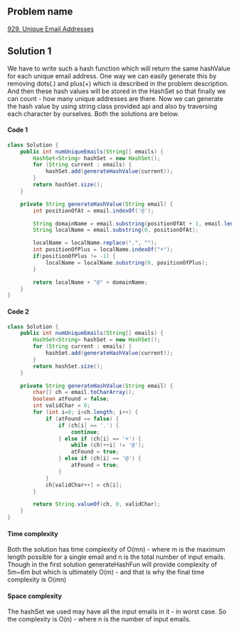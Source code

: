 ## Problem name
[929. Unique Email Addresses](https://leetcode.com/problems/unique-email-addresses/description/)


## Solution 1
We have to write such a hash function which will return the same hashValue for each unique email address. One way we can easily generate this by removing dots(.) and plus(+) which is described in the problem description. And then these hash values will be stored in the HashSet so that finally we can count - how many unique addresses are there. Now we can generate the hash value by using string class provided api and also by traversing each character by ourselves. Both the solutions are below.


#### Code 1
```java
class Solution {
    public int numUniqueEmails(String[] emails) {
        HashSet<String> hashSet = new HashSet();
        for (String current : emails) {
            hashSet.add(generateHashValue(current));
        }
        return hashSet.size();
    }

    private String generateHashValue(String email) {
        int positionOfAt = email.indexOf('@');

        String domainName = email.substring(positionOfAt + 1, email.length());
        String localName = email.substring(0, positionOfAt);

        localName = localName.replace(".", "");
        int positionOfPlus = localName.indexOf("+");
        if(positionOfPlus != -1) {
            localName = localName.substring(0, positionOfPlus);
        }

        return localName + "@" + domainName;
    }
}
```

#### Code 2
```java
class Solution {
    public int numUniqueEmails(String[] emails) {
        HashSet<String> hashSet = new HashSet();
        for (String current : emails) {
            hashSet.add(generateHashValue(current));
        }
        return hashSet.size();
    }

    private String generateHashValue(String email) {
        char[] ch = email.toCharArray();
        boolean atFound = false;
        int validChar = 0;
        for (int i=0; i<ch.length; i++) {
            if (atFound == false) {
                if (ch[i] == '.') {
                    continue;
                } else if (ch[i] == '+') {
                    while (ch[++i] != '@');
                    atFound = true;
                } else if (ch[i] == '@') {
                    atFound = true;
                }
            }
            ch[validChar++] = ch[i];
        }

        return String.valueOf(ch, 0, validChar);
    }
}
```


#### Time complexity
Both the solution has time complexity of O(mn) - where m is the maximum length possible for a single email and n is the total number of input emails. Though in the first solution generateHashFun will provide complexity of 5m~6m but which is ultimately O(m) - and that is why the final time complexity is O(mn)


#### Space complexity
The hashSet we used may have all the input emails in it - in worst case. So the complexity is O(n) - where n is the number of input emails.